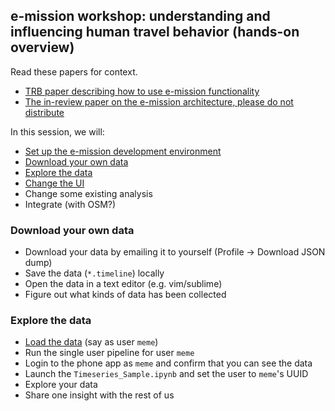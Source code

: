 ## e-mission workshop: understanding and influencing human travel behavior (hands-on overview) ##

Read these papers for context.

- [TRB paper describing how to use e-mission functionality](https://people.eecs.berkeley.edu/~shankari/emission_trb_2017_paper.pdf)
- [The in-review paper on the e-mission architecture, please do not distribute](https://people.eecs.berkeley.edu/~shankari/em-arch.pdf)

In this session, we will:

- [Set up the e-mission development environment](small_ui_changes/quickstart.md)
- [Download your own data](#download-your-own-data)
- [Explore the data](#explore-the-data)
- [Change the UI](../small_ui_changes/)
- Change some existing analysis
- Integrate (with OSM?)

### Download your own data ###

- Download your data by emailing it to yourself (Profile -> Download JSON dump)
- Save the data (`*.timeline`) locally
- Open the data in a text editor (e.g. vim/sublime)
- Figure out what kinds of data has been collected

### Explore the data ###

- [Load the data](https://github.com/e-mission/e-mission-server#loading-test-data) (say as user `meme`)
- Run the single user pipeline for user `meme`
- Login to the phone app as `meme` and confirm that you can see the data
- Launch the `Timeseries_Sample.ipynb` and set the user to `meme`'s UUID
- Explore your data
- Share one insight with the rest of us

